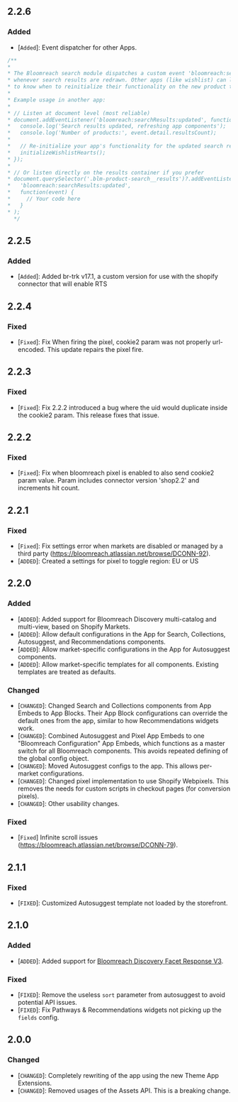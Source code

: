 ## 2.2.6

### Added

- [`Added`]: Event dispatcher for other Apps.

```js
/**
*
* The Bloomreach search module dispatches a custom event 'bloomreach:searchResults:updated'
* whenever search results are redrawn. Other apps (like wishlist) can listen for this event
* to know when to reinitialize their functionality on the new product tiles.
*
* Example usage in another app:
*
* // Listen at document level (most reliable)
* document.addEventListener('bloomreach:searchResults:updated', function(event) {
*   console.log('Search results updated, refreshing app components');
*   console.log('Number of products:', event.detail.resultsCount);
*
*   // Re-initialize your app's functionality for the updated search results
*   initializeWishlistHearts();
* });
*
* // Or listen directly on the results container if you prefer
* document.querySelector('.blm-product-search__results')?.addEventListener(
*   'bloomreach:searchResults:updated',
*   function(event) {
*     // Your code here
*   }
* );
  */
```

## 2.2.5

### Added

- [`Added`]: Added br-trk v17.1, a custom version for use with the shopify connector that will enable RTS

## 2.2.4

### Fixed

- [`Fixed`]: Fix When firing the pixel, cookie2 param was not properly url-encoded. This update repairs the pixel fire.

## 2.2.3

### Fixed

- [`Fixed`]: Fix 2.2.2 introduced a bug where the uid would duplicate inside the cookie2 param. This release fixes that issue.

## 2.2.2

### Fixed

- [`Fixed`]: Fix when bloomreach pixel is enabled to also send cookie2 param value. Param includes connector version 'shop2.2' and increments hit count.

## 2.2.1

### Fixed

- [`Fixed`]: Fix settings error when markets are disabled or managed by a third party (https://bloomreach.atlassian.net/browse/DCONN-92).
- [`ADDED`]: Created a settings for pixel to toggle region: EU or US

## 2.2.0

### Added

- [`ADDED`]: Added support for Bloomreach Discovery multi-catalog and multi-view, based on Shopify Markets.
- [`ADDED`]: Allow default configurations in the App for Search, Collections, Autosuggest, and Recommendations components.
- [`ADDED`]: Allow market-specific configurations in the App for Autosuggest components.
- [`ADDED`]: Allow market-specific templates for all components. Existing templates are treated as defaults.

### Changed

- [`CHANGED`]: Changed Search and Collections components from App Embeds to App Blocks. Their App Block configurations can override the default ones from the app, similar to how Recommendations widgets work.
- [`CHANGED`]: Combined Autosuggest and Pixel App Embeds to one "Bloomreach Configuration" App Embeds, which functions as a master switch for all Bloomreach components. This avoids repeated defining of the global config object.
- [`CHANGED`]: Moved Autosuggest configs to the app. This allows per-market configurations.
- [`CHANGED`]: Changed pixel implementation to use Shopify Webpixels. This removes the needs for custom scripts in checkout pages (for conversion pixels).
- [`CHANGED`]: Other usability changes.

### Fixed

- [`Fixed`] Infinite scroll issues (https://bloomreach.atlassian.net/browse/DCONN-79).

## 2.1.1

### Fixed

- [`FIXED`]: Customized Autosuggest template not loaded by the storefront.

## 2.1.0

### Added

- [`ADDED`]: Added support for [Bloomreach Discovery Facet Response V3](https://documentation.bloomreach.com/discovery/reference/facet-response-v3-unified-ranking).

### Fixed

- [`FIXED`]: Remove the useless `sort` parameter from autosuggest to avoid potential API issues.
- [`FIXED`]: Fix Pathways & Recommendations widgets not picking up the `fields` config.

## 2.0.0

### Changed

- [`CHANGED`]: Completely rewriting of the app using the new Theme App Extensions.
- [`CHANGED`]: Removed usages of the Assets API. This is a breaking change.
